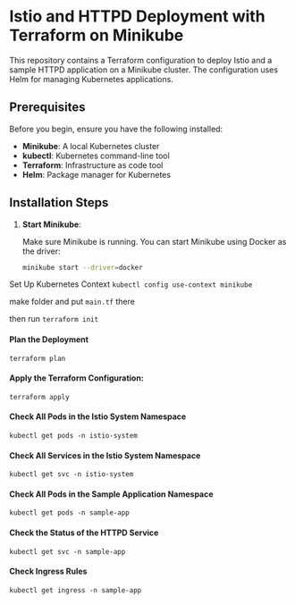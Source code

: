# Istio and HTTPD Deployment with Terraform on Minikube

This repository contains a Terraform configuration to deploy Istio and a sample HTTPD application on a Minikube cluster. The configuration uses Helm for managing Kubernetes applications.

## Prerequisites

Before you begin, ensure you have the following installed:

- **Minikube**: A local Kubernetes cluster
- **kubectl**: Kubernetes command-line tool
- **Terraform**: Infrastructure as code tool
- **Helm**: Package manager for Kubernetes

## Installation Steps

1. **Start Minikube**:

   Make sure Minikube is running. You can start Minikube using Docker as the driver:

   ```bash
   minikube start --driver=docker

Set Up Kubernetes Context
`kubectl config use-context minikube`

make folder and put `main.tf` there 

then run 
`terraform init`

#### Plan the Deployment
`terraform plan`

#### Apply the Terraform Configuration:
`terraform apply`

#### Check All Pods in the Istio System Namespace
`kubectl get pods -n istio-system`

#### Check All Services in the Istio System Namespace
`kubectl get svc -n istio-system`

#### Check All Pods in the Sample Application Namespace
`kubectl get pods -n sample-app`

#### Check the Status of the HTTPD Service
`kubectl get svc -n sample-app`

#### Check Ingress Rules
`kubectl get ingress -n sample-app`




